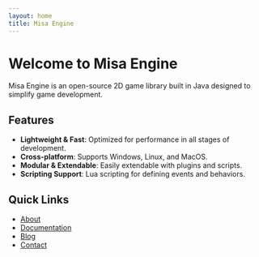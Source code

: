 ```yaml
---
layout: home
title: Misa Engine
---
```


# Welcome to Misa Engine

Misa Engine is an open-source 2D game library built in Java designed to simplify game development.

## Features
- **Lightweight & Fast**: Optimized for performance in all stages of development.
- **Cross-platform**: Supports Windows, Linux, and MacOS.
- **Modular & Extendable**: Easily extendable with plugins and scripts.
- **Scripting Support**: Lua scripting for defining events and behaviors.

## Quick Links
- [About](about.md)
- [Documentation](docs.md)
- [Blog](blog.md)
- [Contact](contact.md)
